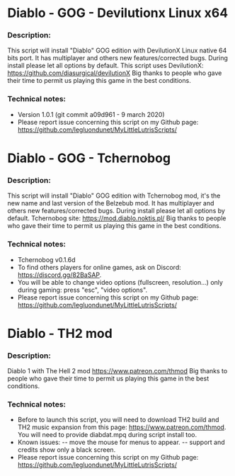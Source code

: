 # Diablo - GOG - Devilutionx Linux x64

### Description:
This script will install "Diablo" GOG edition with DevilutionX Linux native 64 bits port. It has multiplayer  and  others new features/corrected bugs. 
During install please let all options by default.
This script uses DevilutionX: https://github.com/diasurgical/devilutionX
Big thanks to people who gave their time to permit us playing this game in the best conditions.

### Technical notes:
- Version 1.0.1 (git commit a09d961 - 9 march 2020)
- Please report issue concerning this script on my Github page:
https://github.com/legluondunet/MyLittleLutrisScripts/

# Diablo - GOG - Tchernobog

### Description:
This script will install "Diablo" GOG edition with Tchernobog mod, it's the new name and last version of the Belzebub mod. It has multiplayer  and  others new features/corrected bugs. 
During install please let all options by default.
Tchernobog site: https://mod.diablo.noktis.pl/
Big thanks to people who gave their time to permit us playing this game in the best conditions.

### Technical notes:
- Tchernobog  v0.1.6d
- To find others players for online games, ask on Discord: https://discord.gg/82BaSAP.
- You will be able to change video options (fullscreen, resolution...) only during gaming: press "esc", "video options".
- Please report issue concerning this script on my Github page:
https://github.com/legluondunet/MyLittleLutrisScripts/

# Diablo - TH2 mod

### Description:
Diablo 1 with The Hell 2 mod https://www.patreon.com/thmod
Big thanks to people who gave their time to permit us playing this game in the best conditions.

### Technical notes:
- Before to launch this script, you will need to download TH2 build and TH2 music expansion from this page: https://www.patreon.com/thmod. You will need to provide diabdat.mpq during script install too.
- Known issues: 
-- move the mouse for menus to appear.
-- support and credits show only a black screen.
- Please report issue concerning this script on my Github page:
https://github.com/legluondunet/MyLittleLutrisScripts/
